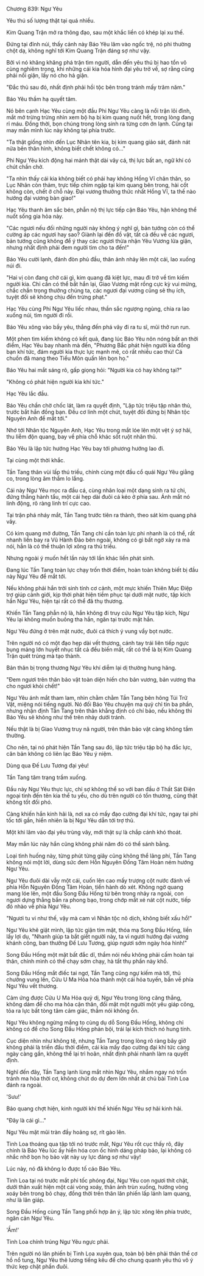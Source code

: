 




Chương 839: Ngư Yêu


Yêu thú số lượng thật tại quá nhiều.

Kim Quang Trận mở ra thông đạo, sau một khắc liền có khép lại xu thế.

Đứng tại đỉnh núi, thấy cảnh này Báo Yêu lâm vào ngốc trệ, nó phi thường chột dạ, không nghĩ tới Kim Quang Trận đáng sợ như vậy.

Bởi vì nó khăng khăng phá trận tìm người, dẫn đến yêu thú bị hao tổn vô cùng nghiêm trọng, khi những cái kia hóa hình đại yêu trở về, sợ rằng cũng phải nổi giận, lấy nó cho hả giận.

"Đắc thủ sau đó, nhất định phải hồi tộc bên trong tránh mấy trăm năm."

Báo Yêu thầm hạ quyết tâm.

Nó bên cạnh Hạc Yêu cùng một đầu Phi Ngư Yêu càng là nổi trận lôi đình, mắt mở trừng trừng nhìn xem bộ hạ bị kim quang nuốt hết, trong lòng đang rỉ máu. Đồng thời, bọn chúng trong lòng sinh ra từng cơn ớn lạnh. Cũng tại may mắn mình lúc này không tại phía trước.

"Ta thật giống nhìn đến Lục Nhãn tên kia, bị kim quang giảo sát, đánh nát nửa bên thân hình, không biết chết không có..."

Phi Ngư Yêu kích động hai mảnh thật dài vây cá, thị lực bất an, ngữ khí có chút chần chờ.

"Ta nhìn thấy cái kia không biết có phải hay không Hồng Vĩ chân thân, so Lục Nhãn còn thảm, trực tiếp chìm ngập tại kim quang bên trong, hài cốt không còn, chết ở chỗ này. Đại vương thưởng thức nhất Hồng Vĩ, ta thế nào hướng đại vương bàn giao!"

Hạc Yêu thanh âm sắc bén, phẫn nộ thị lực tiếp cận Báo Yêu, hận không thể nuốt sống gia hỏa này.

"Các ngươi nếu đối những người này không ý nghĩ gì, bản tướng còn có thể cường áp các ngươi hay sao? Giành lại đến đồ vật, tất cả đều về các ngươi, bản tướng cũng không để ý thay các ngươi thừa nhận Yêu Vương lửa giận, nhưng nhất định phải đem người tìm cho ta đến!"

Báo Yêu cười lạnh, đánh đòn phủ đầu, thân ảnh nhảy lên một cái, lao xuống núi đi.

"Hai vị còn đang chờ cái gì, kim quang đã kiệt lực, mau đi trở về tìm kiếm người kia. Chỉ cần có thể bắt hắn lại, Giao Vương mặt rồng cực kỳ vui mừng, chắc chắn trọng thưởng chúng ta, các ngươi đại vương cũng sẽ thụ ích, tuyệt đối sẽ không chịu đến trừng phạt."

Hạc Yêu cùng Phi Ngư Yêu liếc nhau, thần sắc ngượng ngùng, chia ra lao xuống núi, tìm người đi rồi.

Báo Yêu xông vào bầy yêu, thẳng đến phá vây đi ra tu sĩ, mũi thở run run.

Một phen tìm kiếm không có kết quả, đang lúc Báo Yêu nôn nóng bất an thời điểm, Hạc Yêu bay nhanh mà đến, "Phương Bắc phát hiện người kia đồng bạn khí tức, đám người kia thực lực mạnh mẽ, có rất nhiều cao thủ! Cá chuồn đã mang theo Tiểu Môn quấn lên bọn họ."

Báo Yêu hai mắt sáng rõ, gấp giọng hỏi: "Người kia có hay không tại?"

"Không có phát hiện người kia khí tức."

Hạc Yêu lắc đầu.

Báo Yêu chần chờ chốc lát, làm ra quyết định, "Lập tức triệu tập nhân thủ, trước bắt hắn đồng bạn. Đều cơ linh một chút, tuyệt đối đừng bị Nhân tộc Nguyên Anh để mắt tới."

Nhớ tới Nhân tộc Nguyên Anh, Hạc Yêu trong mắt lóe lên một vệt ý sợ hãi, thu liễm độn quang, bay về phía chỗ khác sốt ruột nhân thủ.

Báo Yêu là lập tức hướng Hạc Yêu bay tới phương hướng lao đi.

Tại cùng một thời khắc.

Tần Tang thân vùi lấp thú triều, chính cùng một đầu cổ quái Ngư Yêu giằng co, trong lòng âm thầm lo lắng.

Cái này Ngư Yêu mọc ra đầu cá, cùng nhân loại một dạng sinh ra tứ chi, đứng thẳng hành tẩu, một cái hẹp dài đuôi cá kéo ở phía sau. Ánh mắt nó linh động, rõ ràng linh trí cực cao.

Tại trận phá nháy mắt, Tần Tang trước tiên ra thành, theo sát kim quang phá vây.

Có kim quang mở đường, Tần Tang chỉ cần toàn lực phi nhanh là có thể, rất nhanh liền bay ra Vũ Hành Đảo bên ngoài, không có gì bất ngờ xảy ra mà nói, hẳn là có thể thuận lợi xông ra thú triều.

Nhưng ngoài ý muốn hết lần này tới lần khác liền phát sinh.

Đang lúc Tần Tang toàn lực chạy trốn thời điểm, hoàn toàn không biết bị đầu này Ngư Yêu để mắt tới.

Nếu không phải hắn trời sinh tính cơ cảnh, một mực khiến Thiên Mục Điệp trợ giúp cảnh giới, kịp thời phát hiện tiềm phục tại dưới mặt nước, tập kích hắn Ngư Yêu, hiện tại rất có thể đã thụ thương.

Khiến Tần Tang phẫn nộ là, hắn không đi truy cứu Ngư Yêu tập kích, Ngư Yêu lại không muốn buông tha hắn, ngăn tại trước mặt hắn.

Ngư Yêu đứng ở trên mặt nước, đuôi cá thích ý vung vẩy bọt nước.

Trên người nó có một đạo hẹp dài vết thương, cánh tay trái liên tiếp ngực bụng mảng lớn huyết nhục tất cả đều biến mất, rất có thể là bị Kim Quang Trận quét trúng mà tạo thành.

Bản thân bị trọng thương Ngư Yêu khí diễm lại dị thường hung hăng.

"Đem ngươi trên thân bảo vật toàn diện hiến cho bản vương, bản vương tha cho ngươi khỏi chết!"

Ngư Yêu ánh mắt tham lam, nhìn chằm chằm Tần Tang bên hông Túi Trữ Vật, miệng nói tiếng người. Nó đối Báo Yêu chuyện ma quỷ chỉ tin ba phần, nhưng nhận định Tần Tang trên thân khẳng định có chí bảo, nếu không thì Báo Yêu sẽ không như thế trên nhảy dưới tránh.

Nếu thật là bị Giao Vương truy nã người, trên thân bảo vật càng không tầm thường.

Cho nên, tại nó phát hiện Tần Tang sau đó, lập tức triệu tập bộ hạ đắc lực, căn bản không có liên lạc Báo Yêu ý niệm.

Dùng qua Đế Lưu Tương đại yêu!

Tần Tang tâm trạng trầm xuống.

Đầu này Ngư Yêu thực lực, chỉ sợ không thể so với ban đầu ở Thất Sát Điện ngoại tình đến tên kia thể tu yếu, cho dù trên người có tổn thương, cũng thật không tốt đối phó.

Càng khiến hắn kinh hãi là, nơi xa có mấy đạo cường đại khí tức, ngay tại phi tốc tới gần, hiển nhiên là bị Ngư Yêu dẫn tới trợ thủ.

Một khi lâm vào đại yêu trùng vây, mới thật sự là chắp cánh khó thoát.

May mắn lúc này hắn cũng không phải năm đó có thể sánh bằng.

Loại tình huống này, từng phút từng giây cũng không thể lãng phí, Tần Tang không nói một lời, dùng sức đem Hỗn Nguyên Đồng Tâm Hoàn ném hướng Ngư Yêu.

Ngư Yêu đuôi dài vẫy một cái, cuốn lên cao mấy trượng cột nước đánh về phía Hỗn Nguyên Đồng Tâm Hoàn, tiến hành dò xét. Không ngờ quang mang lóe lên, một đầu Song Đầu Hống từ bên trong nhảy ra ngoài, con ngươi dựng thẳng bắn ra phong bạo, trong chớp mắt xé nát cột nước, tiếp đó nhào về phía Ngư Yêu.

"Ngươi tu vi như thế, vậy mà cam vì Nhân tộc nô dịch, không biết xấu hổ!"

Ngư Yêu khẽ giật mình, lập tức giận tím mặt, thóa mạ Song Đầu Hống, liền lấy lợi dụ, "Nhanh giúp ta bắt giết người này, ta vì ngươi hướng đại vương khánh công, ban thưởng Đế Lưu Tương, giúp ngươi sớm ngày hóa hình!"

Song Đầu Hống một mặt bất đắc dĩ, thầm nói nếu không phải cấm hoàn tại thân, chính mình có thể chạy sớm chạy, hà tất thụ phần này khổ.

Song Đầu Hống mắt điếc tai ngơ, Tần Tang cũng ngự kiếm mà tới, thủ chưởng vung lên, Cửu U Ma Hỏa hóa thành một cái hỏa tuyến, bắn về phía Ngư Yêu vết thương.

Cảm ứng được Cửu U Ma Hỏa quỷ dị, Ngư Yêu trong lòng căng thẳng, không dám để cho ma hỏa cận thân, đối mặt một người một yêu giáp công, tỏa ra lực bất tòng tâm cảm giác, thầm nói không ổn.

Ngư Yêu không ngừng mắng to cùng dụ dỗ Song Đầu Hống, không chỉ không có để cho Song Đầu Hống phản bội, trái lại kích thích nó hung tính.

Cục diện nhìn như không tệ, nhưng Tần Tang trong lòng rõ ràng bây giờ không phải là triền đấu thời điểm, cái kia mấy đạo cường đại khí tức càng ngày càng gần, không thể lại trì hoãn, nhất định phải nhanh làm ra quyết định.

Nghĩ đến đây, Tần Tang lạnh lùng mắt nhìn Ngư Yêu, nhắm ngay nó trốn tránh ma hỏa thời cơ, không chút do dự đem lớn nhất át chủ bài Tinh Loa đánh ra ngoài.

'Sưu!'

Bảo quang chợt hiện, kinh người khí thế khiến Ngư Yêu sợ hãi kinh hãi.

"Đây là cái gì..."

Ngư Yêu mặt mũi tràn đầy hoảng sợ, rít gào lên.

Tinh Loa thoáng qua tập tới nó trước mắt, Ngư Yêu rốt cục thấy rõ, đây chính là Báo Yêu lúc ấy hiển hóa con ốc hình dáng pháp bảo, lại không có nhắc nhở bọn họ bảo vật này uy lực đáng sợ như vậy!

Lúc này, nó đã không lo được tố cáo Báo Yêu.

Tinh Loa tại nó trước mắt phi tốc phóng đại, Ngư Yêu con ngươi thít chặt, dưới thân xuất hiện một cái vòng xoáy, thân ảnh trùn xuống, hướng vòng xoáy bên trong bỏ chạy, đồng thời trên thân lân phiến lấp lánh lam quang, như là lân giáp.

Song Đầu Hống cùng Tần Tang phối hợp ăn ý, lập tức xông lên phía trước, ngăn cản Ngư Yêu.

'Ầm!'

Tinh Loa chính trúng Ngư Yêu ngực phải.

Trên người nó lân phiến bị Tinh Loa xuyên qua, toàn bộ bên phải thân thể cơ hồ nổ tung, Ngư Yêu thê lương tiếng kêu để cho chung quanh yêu thú vô ý thức kẹp chặt phần đuôi.





